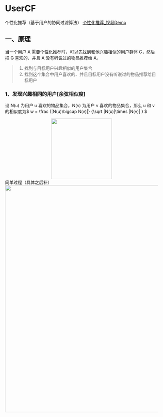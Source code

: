 # UserCF
个性化推荐（基于用户的协同过滤算法）
[个性化推荐_视频Demo](https://github.com/xuzichang/UserCF/blob/master/rec%20demo.mp4)

## 一、原理
当一个用户 A 需要个性化推荐时，可以先找到和他兴趣相似的用户群体 G，然后把 G 喜欢的、并且 A 没有听说过的物品推荐给 A。
>  1. 找到与目标用户兴趣相似的用户集合
>  2. 找到这个集合中用户喜欢的、并且目标用户没有听说过的物品推荐给目标用户
### 1、发现兴趣相同的用户[余弦相似度]
设 N(u) 为用户 u 喜欢的物品集合，N(v) 为用户 v 喜欢的物品集合，那么 u 和 v 的相似度为$ w =  \frac {|N(u)\bigcap N(v)|} {\sqrt |N(u)|\times |N(v)| } $
<div align=center><img src="https://github.com/xuzichang/UserCF/blob/master/ImgForReadme/CodeCogsEqn.png" text-align="center" height="200"/>
  </div>
简单过程（具体之后补）
<img src="https://github.com/xuzichang/UserCF/blob/master/ImgForReadme/userCF.jpg" width="750"/>
